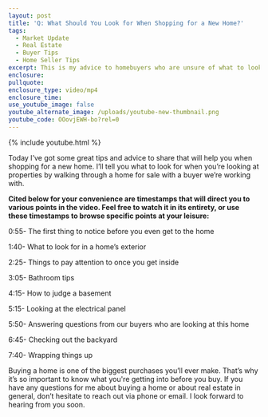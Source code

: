 ```yaml
---
layout: post
title: 'Q: What Should You Look for When Shopping for a New Home?'
tags:
  - Market Update
  - Real Estate
  - Buyer Tips
  - Home Seller Tips
excerpt: This is my advice to homebuyers who are unsure of what to look for.
enclosure:
pullquote:
enclosure_type: video/mp4
enclosure_time:
use_youtube_image: false
youtube_alternate_image: /uploads/youtube-new-thumbnail.png
youtube_code: OOovjEWH-bo?rel=0
---
```


{% include youtube.html %}

Today I’ve got some great tips and advice to share that will help you when shopping for a new home. I’ll tell you what to look for when you’re looking at properties by walking through a home for sale with a buyer we’re working with.

**Cited below for your convenience are timestamps that will direct you to various points in the video. Feel free to watch it in its entirety, or use these timestamps to browse specific points at your leisure:**

0:55- The first thing to notice before you even get to the home

1:40- What to look for in a home’s exterior

2:25- Things to pay attention to once you get inside

3:05- Bathroom tips

4:15- How to judge a basement

5:15- Looking at the electrical panel

5:50- Answering questions from our buyers who are looking at this home

6:45- Checking out the backyard

7:40- Wrapping things up

Buying a home is one of the biggest purchases you’ll ever make. That’s why it’s so important to know what you're getting into before you buy. If you have any questions for me about buying a home or about real estate in general, don’t hesitate to reach out via phone or email. I look forward to hearing from you soon.